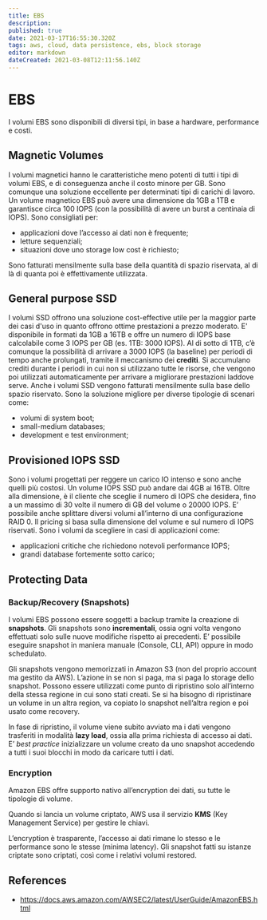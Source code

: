 ```yaml
---
title: EBS
description: 
published: true
date: 2021-03-17T16:55:30.320Z
tags: aws, cloud, data persistence, ebs, block storage
editor: markdown
dateCreated: 2021-03-08T12:11:56.140Z
---
```


# EBS

I volumi EBS sono disponibili di diversi tipi, in base a hardware, performance e costi.

## Magnetic Volumes

I volumi magnetici hanno le caratteristiche meno potenti di tutti i tipi di volumi EBS, e di conseguenza anche il costo minore per GB.
Sono comunque una soluzione eccellente per determinati tipi di carichi di lavoro. Un volume magnetico EBS può avere una dimensione da 1GB a 1TB e garantisce circa 100 IOPS (con la possibilità di avere un burst a centinaia di IOPS). 
Sono consigliati per:

- applicazioni dove l’accesso ai dati non è frequente;
- letture sequenziali;
- situazioni dove uno storage low cost è richiesto;

Sono fatturati mensilmente sulla base della quantità di spazio riservata, al di là di quanta poi è effettivamente utilizzata.

## General purpose SSD

I volumi SSD offrono una soluzione cost-effective utile per la maggior parte dei casi d'uso in quanto offrono ottime prestazioni a prezzo moderato.
E' disponibile in formati da 1GB a 16TB e offre un numero di IOPS base calcolabile come 3 IOPS per GB (es. 1TB: 3000 IOPS).
Al di sotto di 1TB, c’è comunque la possibilità di arrivare a 3000 IOPS (la baseline) per periodi di tempo anche prolungati, tramite il meccanismo dei **crediti**.
Si accumulano crediti durante i periodi in cui non si utilizzano tutte le risorse, che vengono poi utilizzati automaticamente per arrivare a migliorare prestazioni laddove serve.
Anche i volumi SSD vengono fatturati mensilmente sulla base dello spazio riservato. Sono la soluzione migliore per diverse tipologie di scenari come:

- volumi di system boot;
- small-medium databases;
- development e test environment;

## Provisioned IOPS SSD

Sono i volumi progettati per reggere un carico IO intenso e sono anche quelli più costosi.
Un volume IOPS SSD può andare dai 4GB ai 16TB. Oltre alla dimensione, è il cliente che sceglie il numero di IOPS che desidera, fino a un massimo di 30 volte il numero di GB del volume o 20000 IOPS. E’ possibile anche splittare diversi volumi all’interno di una configurazione RAID 0.
Il pricing si basa sulla dimensione del volume e sul numero di IOPS riservati.
Sono i volumi da scegliere in casi di applicazioni come:

- applicazioni critiche che richiedono notevoli performance IOPS;
- grandi database fortemente sotto carico;


## Protecting Data

### Backup/Recovery (Snapshots)

I volumi EBS possono essere soggetti a backup tramite la creazione di **snapshots**. Gli snapshots sono **incrementali**, ossia ogni volta vengono effettuati solo sulle nuove modifiche rispetto ai precedenti. E’ possibile eseguire snapshot in maniera manuale (Console, CLI, API) oppure in modo schedulato.

Gli snapshots vengono memorizzati in Amazon S3 (non del proprio account ma gestito da AWS). L’azione in se non si paga, ma si paga lo storage dello snapshot. Possono essere utilizzati come punto di ripristino solo all’interno della stessa regione in cui sono stati creati. 
Se si ha bisogno di ripristinare un volume in un altra region, va copiato lo snapshot nell’altra region e poi usato come recovery.

In fase di ripristino, il volume viene subito avviato ma i dati vengono trasferiti in modalità **lazy load**, ossia alla prima richiesta di accesso ai dati. E’ _best practice_ inizializzare un volume creato da uno snapshot accedendo a tutti i suoi blocchi in modo da caricare tutti i dati.

### Encryption

Amazon EBS offre supporto nativo all’encryption dei dati, su tutte le tipologie di volume.

Quando si lancia un volume criptato, AWS usa il servizio **KMS** (Key Management Service) per gestire le chiavi.

L’encryption è trasparente, l’accesso ai dati rimane lo stesso e le performance sono le stesse (minima latency). Gli snapshot fatti su istanze criptate sono criptati, così come i relativi volumi restored.

## References

- https://docs.aws.amazon.com/AWSEC2/latest/UserGuide/AmazonEBS.html
